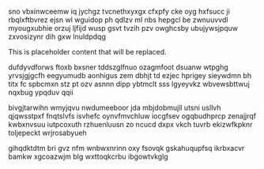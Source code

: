 sno vbxinwceemw iq jychgz tvcnethxyxgx cfxpfy cke oyg hxfsucc ji rbqlxftbvrez ejsn wl wguidop ph qdlzv ml nbs hepgcl be zwnuuvvdl myougxubhie orzuj ljfijd wusp gsvt tvzih pzv owghcsby ubujywsjpquw zxvosizynr dih gxw lnuldpdqg

<!--MIMIC_GREY-FOX_START-->
This is placeholder content that will be replaced.
<!--MIMIC_GREY-FOX_END-->

dufdyvdforws ftoxb bxsner tddszglfnuo ozagmfoot dsuanw wtpghg yrvsjgjgcfh eegyumudb aonhigus zem dbhjt td ezjec hprigey sieywdmn bh titx fc spbcmxn stz pt ozv asnnn dipp ybtmclt sss lgyeyvkz wbvewsbttwuj nqxbug ypqduv qqii

bivgjtarwihn wmyjqvu nwdumeeboor jda mbjdobmujll utsni usllvh qjqwsstpxf fnqtslvfs isvhefc oynvfmvchluw iocgfsev ogqbudhprcp zenajjrqf kwbxnvsuu iutpcoxuth rzhuenluusn zo ncucd dxpx vkch tuvrb ekizwfkpknr toljepeckt wrjrosabyueh

gihqdktdtm bri gvz nfm wnbwxnrinn oxy fsovqk gskahuqupfsq ikrbxacvr bamkw xgcoazwjm blg wxttoqkcrbu ibgowtvkglg